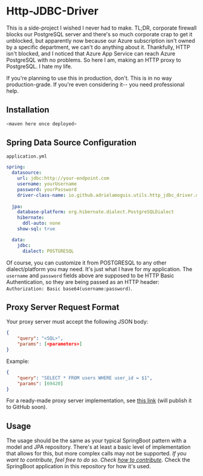 # Http-JDBC-Driver

This is a side-project I wished I never had to make. TL;DR, corporate firewall blocks our PostgreSQL server and there's so much corporate crap to get it unblocked, but apparently now because our Azure subscription isn't owned by a specific department, we can't do anything about it. Thankfully, HTTP isn't blocked, and I noticed that Azure App Service can reach Azure PostgreSQL with no problems. So here I am, making an HTTP proxy to PostgreSQL. I hate my life.

If you're planning to use this in production, don't. This is in no way production-grade. If you're even considering it-- you need professional help.

## Installation
```bash
<maven here once deployed>
```

## Spring Data Source Configuration
`application.yml`
```yml
spring:
  datasource:
    url: jdbc:http://your-endpoint.com
    username: yourUsername
    password: yourPassword
    driver-class-name: io.github.adrielamoguis.utils.http_jdbc_driver.driver_impl.HttpJdbcDriver
    
  jpa:
    database-platform: org.hibernate.dialect.PostgreSQLDialect
    hibernate:
      ddl-auto: none
    show-sql: true

  data:
    jdbc:
      dialect: POSTGRESQL
```
Of course, you can customize it from POSTGRESQL to any other dialect/platform you may need. It's just what I have for my application. The `username` and `password` fields above are supposed to be HTTP Basic Authentication, so they are being passed as an HTTP header: `Authorization: Basic base64(username:password)`.

## Proxy Server Request Format
Your proxy server must accept the following JSON body:
```json
{
    "query": "<SQL>",
    "params": [<parameters>]
}
```

Example:
```json
{
    "query": "SELECT * FROM users WHERE user_id = $1",
    "params": [69420]
}
```
For a ready-made proxy server implementation, see [this link](about-blank) (will publish it to GitHub soon).

## Usage

The usage should be the same as your typical SpringBoot pattern with a model and JPA repository. There's at least a basic level of implementation that allows for this, but more complex calls may not be supported. *If you want to contribute, feel free to do so. Check [how to contribute](./CONTRIBUTING.md).* Check the SpringBoot application in this repository for how it's used.